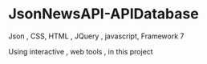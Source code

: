 # JsonNewsAPI-APIDatabase
Json , CSS, HTML  , JQuery , javascript, Framework 7 


Using interactive , web tools , in this project 
